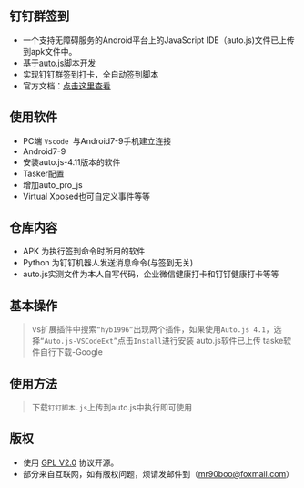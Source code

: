 ## 钉钉群签到
- 一个支持无障碍服务的Android平台上的JavaScript IDE（auto.js)文件已上传到apk文件中。
- 基于[auto.js](https://hyb1996.github.io/AutoJs-Docs/#/)脚本开发
- 实现钉钉群签到打卡，全自动签到脚本
- 官方文档：[点击这里查看](https://hyb1996.github.io/AutoJs-Docs/#/?id=%e7%bb%bc%e8%bf%b0)

## 使用软件

- PC端 `Vscode `与Android7-9手机建立连接
- Android7-9
- 安装auto.js-4.11版本的软件
- Tasker配置
- 增加auto_pro_js
- Virtual Xposed也可自定义事件等等

## 仓库内容

- APK 为执行签到命令时所用的软件
- Python 为钉钉机器人发送消息命令(与签到无关)
- auto.js实测文件为本人自写代码，企业微信健康打卡和钉钉健康打卡等等
## 基本操作

>vs扩展插件中搜索`“hyb1996”`出现两个插件，如果使用`Auto.js 4.1`，选择`“Auto.js-VSCodeExt”`点击`Install`进行安装
>auto.js软件已上传
>taske软件自行下载-Google

## 使用方法

>下载`钉钉脚本.js`上传到auto.js中执行即可使用

## 版权

- 使用 [GPL V2.0](#) 协议开源。
- 部分来自互联网，如有版权问题，烦请发邮件到（mr90boo@foxmail.com）